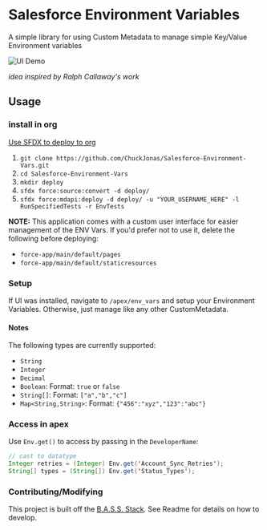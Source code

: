 # Salesforce Environment Variables

A simple library for using Custom Metadata to manage simple Key/Value Environment variables

![UI Demo](https://user-images.githubusercontent.com/5217568/55663312-a63c4c00-57d9-11e9-994c-6e76ea0bd135.gif)

*idea inspired by Ralph Callaway's work*

## Usage

### install in org

[Use SFDX to deploy to org](https://developer.salesforce.com/docs/atlas.en-us.sfdx_dev.meta/sfdx_dev/sfdx_dev_build_mdapi_deploy.htm)

1. `git clone https://github.com/ChuckJonas/Salesforce-Environment-Vars.git`
1. `cd Salesforce-Environment-Vars`
1. `mkdir deploy`
2. `sfdx force:source:convert -d deploy/`
3. `sfdx force:mdapi:deploy -d deploy/ -u "YOUR_USERNAME_HERE" -l RunSpecifiedTests -r EnvTests`

**NOTE:** This application comes with a custom user interface for easier management of the ENV Vars. If you'd prefer not to use it, delete the following before deploying:

- `force-app/main/default/pages`
- `force-app/main/default/staticresources`

### Setup

If UI was installed, navigate to `/apex/env_vars` and setup your Environment Variables.  Otherwise, just manage like any other CustomMetadata.

#### Notes

The following types are currently supported:

- `String`
- `Integer`
- `Decimal`
- `Boolean`: Format: `true` or `false`
- `String[]`: Format: `["a","b","c"]`
- `Map<String,String>`: Format: `{"456":"xyz","123":"abc"}`

### Access in apex

Use `Env.get()` to access by passing in the `DeveloperName`:

``` java
// cast to datatype
Integer retries = (Integer) Env.get('Account_Sync_Retries');
String[] types = (String[]) Env.get('Status_Types');
```

### Contributing/Modifying

This project is built off the [B.A.S.S. Stack](https://github.com/ChuckJonas/bad-ass-salesforce-stack).  See Readme for details on how to develop.